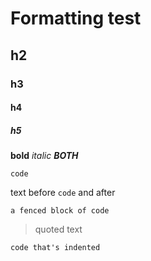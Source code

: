 # Formatting test
## h2
### h3
#### h4
##### h5

**bold**
_italic_
_**BOTH**_

`code`

text before `code` and after

```
a fenced block of code
```

> quoted text

    code that's indented
